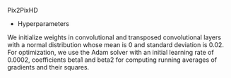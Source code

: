 Pix2PixHD 

* Hyperparameters

 We initialize weights in convolutional and transposed convolutional layers with a normal distribution whose mean is 0 and standard deviation is 0.02.
 For optimization, we use the Adam solver with an initial learning rate of 0.0002, coefficients beta1 and beta2 for computing running averages of gradients and their squares.

